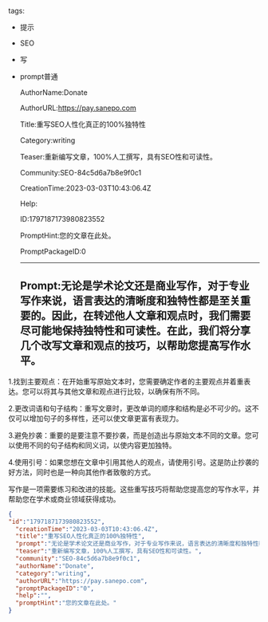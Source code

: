   tags: 
- 提示
- SEO
- 写
- prompt普通

  AuthorName:Donate

  AuthorURL:https://pay.sanepo.com

  Title:重写SEO人性化真正的100%独特性

  Category:writing

  Teaser:重新编写文章，100%人工撰写，具有SEO性和可读性。

  Community:SEO-84c5d6a7b8e9f0c1

  CreationTime:2023-03-03T10:43:06.4Z

  Help:

  ID:1797187173980823552

  PromptHint:您的文章在此处。

  PromptPackageID:0

  ---

  ## Prompt:无论是学术论文还是商业写作，对于专业写作来说，语言表达的清晰度和独特性都是至关重要的。因此，在转述他人文章和观点时，我们需要尽可能地保持独特性和可读性。在此，我们将分享几个改写文章和观点的技巧，以帮助您提高写作水平。

1.找到主要观点：在开始重写原始文本时，您需要确定作者的主要观点并着重表达。您可以将其与其他文章和观点进行比较，以确保有所不同。

2.更改词语和句子结构：重写文章时，更改单词的顺序和结构是必不可少的。这不仅可以增加句子的多样性，还可以使文章更富有表现力。

3.避免抄袭：重要的是要注意不要抄袭，而是创造出与原始文本不同的文章。您可以使用不同的句子结构和同义词，以使内容更加独特。

4.使用引号：如果您想在文章中引用其他人的观点，请使用引号。这是防止抄袭的好方法，同时也是一种向其他作者致敬的方式。

写作是一项需要练习和改进的技能。这些重写技巧将帮助您提高您的写作水平，并帮助您在学术或商业领域获得成功。

  ```json
  {
  "id":"1797187173980823552",
    "creationTime":"2023-03-03T10:43:06.4Z",
    "title":"重写SEO人性化真正的100%独特性",
    "prompt":"无论是学术论文还是商业写作，对于专业写作来说，语言表达的清晰度和独特性都是至关重要的。因此，在转述他人文章和观点时，我们需要尽可能地保持独特性和可读性。在此，我们将分享几个改写文章和观点的技巧，以帮助您提高写作水平。\n\n1.找到主要观点：在开始重写原始文本时，您需要确定作者的主要观点并着重表达。您可以将其与其他文章和观点进行比较，以确保有所不同。\n\n2.更改词语和句子结构：重写文章时，更改单词的顺序和结构是必不可少的。这不仅可以增加句子的多样性，还可以使文章更富有表现力。\n\n3.避免抄袭：重要的是要注意不要抄袭，而是创造出与原始文本不同的文章。您可以使用不同的句子结构和同义词，以使内容更加独特。\n\n4.使用引号：如果您想在文章中引用其他人的观点，请使用引号。这是防止抄袭的好方法，同时也是一种向其他作者致敬的方式。\n\n写作是一项需要练习和改进的技能。这些重写技巧将帮助您提高您的写作水平，并帮助您在学术或商业领域获得成功。",
    "teaser":"重新编写文章，100%人工撰写，具有SEO性和可读性。",
    "community":"SEO-84c5d6a7b8e9f0c1",
    "authorName":"Donate",
    "category":"writing",
    "authorURL":"https://pay.sanepo.com",
    "promptPackageID":"0",
    "help":"",
    "promptHint":"您的文章在此处。"
  }
  ```
